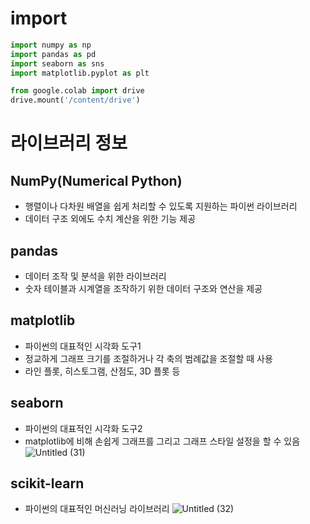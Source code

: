 # import
```python
import numpy as np
import pandas as pd
import seaborn as sns
import matplotlib.pyplot as plt
```

```python
from google.colab import drive
drive.mount('/content/drive')
```

# 라이브러리 정보
## NumPy(Numerical Python)
- 행렬이나 다차원 배열을 쉽게 처리할 수 있도록 지원하는 파이썬 라이브러리
- 데이터 구조 외에도 수치 계산을 위한 기능 제공
## pandas
- 데이터 조작 및 분석을 위한 라이브러리
- 숫자 테이블과 시계열을 조작하기 위한 데이터 구조와 연산을 제공
## matplotlib
- 파이썬의 대표적인 시각화 도구1
- 정교하게 그래프 크기를 조절하거나 각 축의 범례값을 조절할 때 사용
- 라인 플롯, 히스토그램, 산점도, 3D 플롯 등
## seaborn
- 파이썬의 대표적인 시각화 도구2
- matplotlib에 비해 손쉽게 그래프를 그리고 그래프 스타일 설정을 할 수 있음
![Untitled (31)](https://github.com/shihyunlim/self-study/assets/128217747/0b70f8af-9d3f-411d-b5f9-0bc7a701c66b)
## scikit-learn
- 파이썬의 대표적인 머신러닝 라이브러리
![Untitled (32)](https://github.com/shihyunlim/self-study/assets/128217747/9e412790-e8d6-4bac-8114-53117baa625b)
